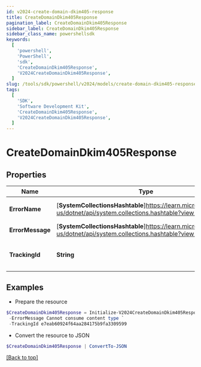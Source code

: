 ```yaml
---
id: v2024-create-domain-dkim405-response
title: CreateDomainDkim405Response
pagination_label: CreateDomainDkim405Response
sidebar_label: CreateDomainDkim405Response
sidebar_class_name: powershellsdk
keywords:
  [
    'powershell',
    'PowerShell',
    'sdk',
    'CreateDomainDkim405Response',
    'V2024CreateDomainDkim405Response',
  ]
slug: /tools/sdk/powershell/v2024/models/create-domain-dkim405-response
tags:
  [
    'SDK',
    'Software Development Kit',
    'CreateDomainDkim405Response',
    'V2024CreateDomainDkim405Response',
  ]
---
```


# CreateDomainDkim405Response

## Properties

| Name | Type | Description | Notes |
| --- | --- | --- | --- |
| **ErrorName** | [**SystemCollectionsHashtable**]https://learn.microsoft.com/en-us/dotnet/api/system.collections.hashtable?view=net-9.0 | A message describing the error | [optional] |
| **ErrorMessage** | [**SystemCollectionsHashtable**]https://learn.microsoft.com/en-us/dotnet/api/system.collections.hashtable?view=net-9.0 | Description of the error | [optional] |
| **TrackingId** | **String** | Unique tracking id for the error. | [optional] |

## Examples

- Prepare the resource

```powershell
$CreateDomainDkim405Response = Initialize-V2024CreateDomainDkim405Response  -ErrorName NotSupportedException `
 -ErrorMessage Cannot consume content type `
 -TrackingId e7eab60924f64aa284175b9fa3309599
```

- Convert the resource to JSON

```powershell
$CreateDomainDkim405Response | ConvertTo-JSON
```

[[Back to top]](#)
